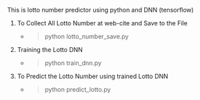 This is lotto number predictor using python and DNN (tensorflow)

1. To Collect All Lotto Number at web-cite and Save to the File
	* >python lotto_number_save.py
2. Training the Lotto DNN
	* >python train_dnn.py
3. To Predict the Lotto Number using trained Lotto DNN
	* >python predict_lotto.py
